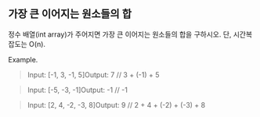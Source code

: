 ## 가장 큰 이어지는 원소들의 합 

정수 배열(int array)가 주어지면 가장 큰 이어지는 원소들의 합을 구하시오. 단, 시간복잡도는 O(n).

Example.

>  Input: [-1, 3, -1, 5]Output: 7 // 3 + (-1) + 5

> Input: [-5, -3, -1]Output: -1 // -1

>  Input: [2, 4, -2, -3, 8]Output: 9 // 2 + 4 + (-2) + (-3) + 8

